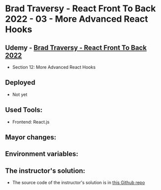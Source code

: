 # Brad Traversy - React Front To Back 2022 - 03 - More Advanced React Hooks

## Udemy - [Brad Traversy - React Front To Back 2022](https://www.udemy.com/course/react-front-to-back-2022/)

-   Section 12: More Advanced React Hooks

## Deployed

-   Not yet

## Used Tools:

-   Frontend: React.js

## Mayor changes:

## Environment variables:

## The instructor's solution:

-   The source code of the instructor's solution is in [this Github repo](https://github.com/bradtraversy/github-finder-app)
